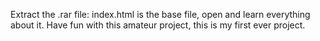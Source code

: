 Extract the .rar file:
index.html is the base file, open and learn everything about it.
Have fun with this amateur project, this is my first ever project.
